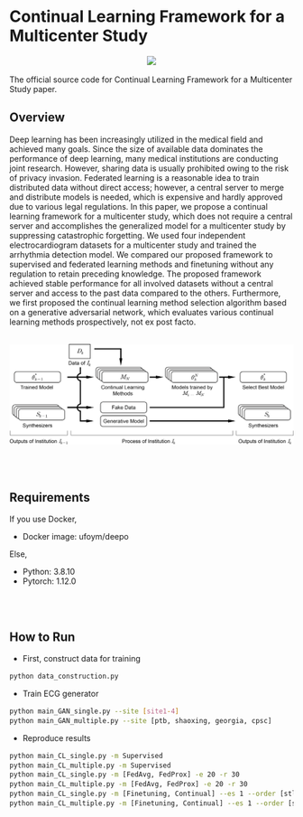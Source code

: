 # Continual Learning Framework for a Multicenter Study

<p align="center"><img src="https://img.shields.io/badge/Pytorch-EE4C2C?style=flat&logo=TypeScript&logoColor=white"/></p>

The official source code for Continual Learning Framework for a Multicenter Study paper.

## Overview
Deep learning has been increasingly utilized in the medical field and achieved many goals. Since the size of available data dominates the performance of deep learning, many medical institutions are conducting joint research. However, sharing data is usually prohibited owing to the risk of privacy invasion. Federated learning is a reasonable idea to train distributed data without direct access; however, a central server to merge and distribute models is needed, which is expensive and hardly approved due to various legal regulations. In this paper, we propose a continual learning framework for a multicenter study, which does not require a central server and accomplishes the generalized model for a multicenter study by suppressing catastrophic forgetting. We used four independent electrocardiogram datasets for a multicenter study and trained the arrhythmia detection model. We compared our proposed framework to supervised and federated learning methods and finetuning without any regulation to retain preceding knowledge. The proposed framework achieved stable performance for all involved datasets without a central server and access to the past data compared to the others. Furthermore, we first proposed the continual learning method selection algorithm based on a generative adversarial network, which evaluates various continual learning methods prospectively, not ex post facto.
<br/>
<br/>
<p align="center"><img src="img/overview.png" width="800px"/></p>
<br/>
<br/>

## Requirements
If you use Docker,
- Docker image: ufoym/deepo

Else,
- Python: 3.8.10
- Pytorch: 1.12.0
<br/>
<br/>

## How to Run
- First, construct data for training
```bash
python data_construction.py
```

- Train ECG generator
```bash
python main_GAN_single.py --site [site1-4]
python main_GAN_multiple.py --site [ptb, shaoxing, georgia, cpsc]
```

- Reproduce results
```bash
python main_CL_single.py -m Supervised
python main_CL_multiple.py -m Supervised
python main_CL_single.py -m [FedAvg, FedProx] -e 20 -r 30
python main_CL_multiple.py -m [FedAvg, FedProx] -e 20 -r 30
python main_CL_single.py -m [Finetuning, Continual] --es 1 --order [stl, lts]
python main_CL_multiple.py -m [Finetuning, Continual] --es 1 --order [stl, lts]
```


